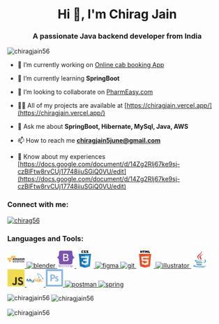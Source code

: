 <h1 align="center">Hi 👋, I'm Chirag Jain</h1>
<h3 align="center">A passionate Java backend developer from India</h3>

<p align="left"> <img src="https://komarev.com/ghpvc/?username=chiragjain56&label=Profile%20views&color=0e75b6&style=flat" alt="chiragjain56" /> </p>

- 🔭 I’m currently working on [Online cab booking App](https://github.com/chiragjain56/CabBookingSystem)

- 🌱 I’m currently learning **SpringBoot**

- 👯 I’m looking to collaborate on [PharmEasy.com](https://github.com/chiragjain56/PharmEasy)

- 👨‍💻 All of my projects are available at [https://chiragjain.vercel.app/](https://chiragjain.vercel.app/)

- 💬 Ask me about **SpringBoot, Hibernate, MySql, Java, AWS**

- 📫 How to reach me **chiragjain5june@gmail.com**

- 📄 Know about my experiences [https://docs.google.com/document/d/14Zg2Rlj67ke9sj-czBlFtw8rvCUj17748iiuSGiQ0VU/edit](https://docs.google.com/document/d/14Zg2Rlj67ke9sj-czBlFtw8rvCUj17748iiuSGiQ0VU/edit)

<h3 align="left">Connect with me:</h3>
<p align="left">
<a href="https://linkedin.com/in/chirag56" target="blank"><img align="center" src="https://raw.githubusercontent.com/rahuldkjain/github-profile-readme-generator/master/src/images/icons/Social/linked-in-alt.svg" alt="chirag56" height="30" width="40" /></a>
</p>

<h3 align="left">Languages and Tools:</h3>
<p align="left"> <a href="https://aws.amazon.com" target="_blank" rel="noreferrer"> <img src="https://raw.githubusercontent.com/devicons/devicon/master/icons/amazonwebservices/amazonwebservices-original-wordmark.svg" alt="aws" width="40" height="40"/> </a> <a href="https://www.blender.org/" target="_blank" rel="noreferrer"> <img src="https://download.blender.org/branding/community/blender_community_badge_white.svg" alt="blender" width="40" height="40"/> </a> <a href="https://getbootstrap.com" target="_blank" rel="noreferrer"> <img src="https://raw.githubusercontent.com/devicons/devicon/master/icons/bootstrap/bootstrap-plain-wordmark.svg" alt="bootstrap" width="40" height="40"/> </a> <a href="https://www.w3schools.com/css/" target="_blank" rel="noreferrer"> <img src="https://raw.githubusercontent.com/devicons/devicon/master/icons/css3/css3-original-wordmark.svg" alt="css3" width="40" height="40"/> </a> <a href="https://www.figma.com/" target="_blank" rel="noreferrer"> <img src="https://www.vectorlogo.zone/logos/figma/figma-icon.svg" alt="figma" width="40" height="40"/> </a> <a href="https://git-scm.com/" target="_blank" rel="noreferrer"> <img src="https://www.vectorlogo.zone/logos/git-scm/git-scm-icon.svg" alt="git" width="40" height="40"/> </a> <a href="https://www.w3.org/html/" target="_blank" rel="noreferrer"> <img src="https://raw.githubusercontent.com/devicons/devicon/master/icons/html5/html5-original-wordmark.svg" alt="html5" width="40" height="40"/> </a> <a href="https://www.adobe.com/in/products/illustrator.html" target="_blank" rel="noreferrer"> <img src="https://www.vectorlogo.zone/logos/adobe_illustrator/adobe_illustrator-icon.svg" alt="illustrator" width="40" height="40"/> </a> <a href="https://www.java.com" target="_blank" rel="noreferrer"> <img src="https://raw.githubusercontent.com/devicons/devicon/master/icons/java/java-original.svg" alt="java" width="40" height="40"/> </a> <a href="https://developer.mozilla.org/en-US/docs/Web/JavaScript" target="_blank" rel="noreferrer"> <img src="https://raw.githubusercontent.com/devicons/devicon/master/icons/javascript/javascript-original.svg" alt="javascript" width="40" height="40"/> </a> <a href="https://www.mysql.com/" target="_blank" rel="noreferrer"> <img src="https://raw.githubusercontent.com/devicons/devicon/master/icons/mysql/mysql-original-wordmark.svg" alt="mysql" width="40" height="40"/> </a> <a href="https://www.photoshop.com/en" target="_blank" rel="noreferrer"> <img src="https://raw.githubusercontent.com/devicons/devicon/master/icons/photoshop/photoshop-line.svg" alt="photoshop" width="40" height="40"/> </a> <a href="https://postman.com" target="_blank" rel="noreferrer"> <img src="https://www.vectorlogo.zone/logos/getpostman/getpostman-icon.svg" alt="postman" width="40" height="40"/> </a> <a href="https://spring.io/" target="_blank" rel="noreferrer"> <img src="https://www.vectorlogo.zone/logos/springio/springio-icon.svg" alt="spring" width="40" height="40"/> </a> </p>

<p><img align="left" src="https://github-readme-stats.vercel.app/api/top-langs?username=chiragjain56&show_icons=true&locale=en&layout=compact" alt="chiragjain56" /></p>

<p>&nbsp;<img align="center" src="https://github-readme-stats.vercel.app/api?username=chiragjain56&show_icons=true&locale=en" alt="chiragjain56" /></p>

<p><img align="center" src="https://github-readme-streak-stats.herokuapp.com/?user=chiragjain56&" alt="chiragjain56" /></p>
